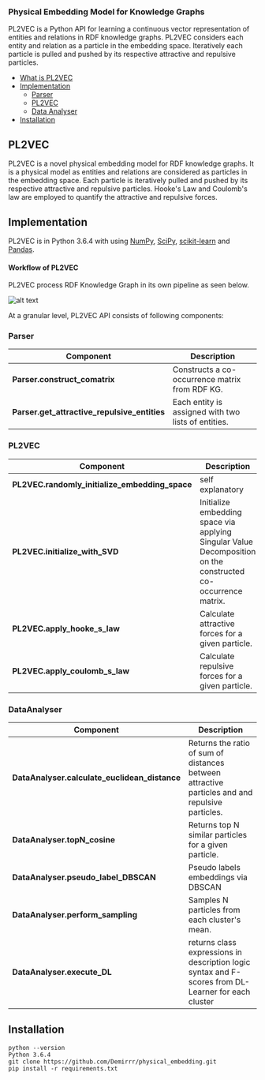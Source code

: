 ### Physical Embedding Model for Knowledge Graphs ###

PL2VEC is a Python API for learning a continuous vector representation of entities and relations in RDF knowledge graphs.
PL2VEC considers each entity and relation as a particle in the embedding space. 
Iteratively each particle is pulled and pushed by its respective attractive and repulsive particles.

- [What is PL2VEC](#PL2VEC)
- [Implementation](#Implementation)
    - [Parser](#parser)
    - [PL2VEC](#PL2VEC)
    - [Data Analyser](#data-analyser)
- [Installation](#installation)


## PL2VEC
PL2VEC is a novel physical embedding model for RDF knowledge graphs. 
It is a physical model as entities and relations are considered as particles in the embedding space.
Each particle is iteratively pulled and pushed by its respective attractive and repulsive particles. 
Hooke's Law and Coulomb's law are employed to quantify the attractive and repulsive forces.


## Implementation
PL2VEC is in Python 3.6.4 with using [NumPy](http://www.numpy.org/), [SciPy](https://www.scipy.org/), [scikit-learn](http://scikit-learn.org) and [Pandas](https://pandas.pydata.org/).
#### Workflow of PL2VEC
PL2VEC process RDF Knowledge Graph  in its own pipeline as seen below.

![alt text](https://raw.githubusercontent.com/Demirrr/physical_embedding/master/other/pl2vec_uml.png "Pipeline of PL2VEC")


At a granular level, PL2VEC API consists of following components:

### Parser

| Component | Description |
| ---- | --- |
| **Parser.construct_comatrix** | Constructs a co-occurrence matrix from RDF KG. |
| **Parser.get_attractive_repulsive_entities** | Each entity is assigned with two lists of entities.|

### PL2VEC

| Component | Description |
| ---- | --- |
| **PL2VEC.randomly_initialize_embedding_space** | self explanatory |
| **PL2VEC.initialize_with_SVD** | Initialize embedding space via applying Singular Value Decomposition on the constructed co-occurrence matrix. |
| **PL2VEC.apply_hooke_s_law**   | Calculate attractive forces for a given particle. |
| **PL2VEC.apply_coulomb_s_law** | Calculate repulsive forces for a given particle. |

### DataAnalyser

| Component | Description |
| ---- | --- |
| **DataAnalyser.calculate_euclidean_distance** | Returns the ratio of sum of distances between attractive particles and and repulsive particles.|
| **DataAnalyser.topN_cosine** | Returns top N similar particles for a given particle.  |
| **DataAnalyser.pseudo_label_DBSCAN** | Pseudo labels embeddings via DBSCAN |
| **DataAnalyser.perform_sampling** | Samples N particles from each cluster's mean. |
| **DataAnalyser.execute_DL** | returns class expressions in description logic syntax and  F-scores from DL-Learner for each cluster|


## Installation

```
python --version
Python 3.6.4
git clone https://github.com/Demirrr/physical_embedding.git
pip install -r requirements.txt
```
